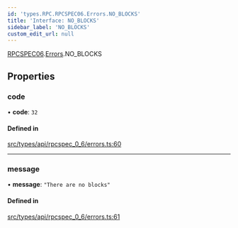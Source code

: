 ```yaml
---
id: 'types.RPC.RPCSPEC06.Errors.NO_BLOCKS'
title: 'Interface: NO_BLOCKS'
sidebar_label: 'NO_BLOCKS'
custom_edit_url: null
---
```


[RPCSPEC06](../namespaces/types.RPC.RPCSPEC06.md).[Errors](../namespaces/types.RPC.RPCSPEC06.Errors.md).NO_BLOCKS

## Properties

### code

• **code**: `32`

#### Defined in

[src/types/api/rpcspec_0_6/errors.ts:60](https://github.com/starknet-io/starknet.js/blob/v6.24.1/src/types/api/rpcspec_0_6/errors.ts#L60)

---

### message

• **message**: `"There are no blocks"`

#### Defined in

[src/types/api/rpcspec_0_6/errors.ts:61](https://github.com/starknet-io/starknet.js/blob/v6.24.1/src/types/api/rpcspec_0_6/errors.ts#L61)
